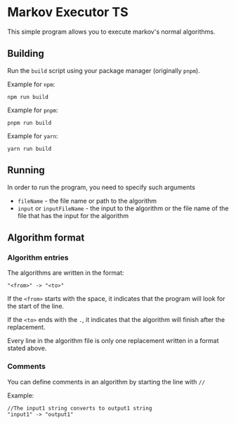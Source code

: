 # Markov Executor TS

This simple program allows you to execute markov's normal algorithms.

## Building

Run the `build` script using your package manager (originally `pnpm`).

Example for `npm`:
```
npm run build
```

Example for `pnpm`:
```
pnpm run build
```

Example for `yarn`:
```
yarn run build
```


## Running

In order to run the program, you need to specify such arguments
- `fileName` - the file name or path to the algorithm
- `input` or `inputFileName` - the input to the algorithm or the file name of the file that has the input for the algorithm

## Algorithm format

### Algorithm entries

The algorithms are written in the format:
```
"<from>" -> "<to>"
```

If the `<from>` starts with the space, it indicates that the program will look for the start of the line.

If the `<to>` ends with the `.`, it indicates that the algorithm will finish after the replacement.

Every line in the algorithm file is only one replacement written in a format stated above.

### Comments

You can define comments in an algorithm by starting the line with `//`

Example:

```
//The input1 string converts to output1 string
"input1" -> "output1"
```
